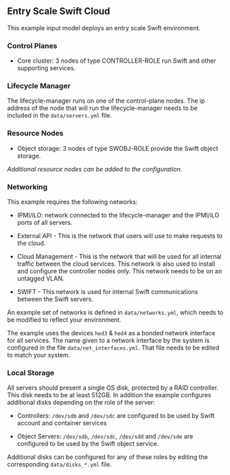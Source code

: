 <!--
(c) Copyright 2015 Hewlett Packard Enterprise Development LP
(c) Copyright 2017-2018 SUSE LLC

Licensed under the Apache License, Version 2.0 (the "License"); you may
not use this file except in compliance with the License. You may obtain
a copy of the License at

http://www.apache.org/licenses/LICENSE-2.0

Unless required by applicable law or agreed to in writing, software
distributed under the License is distributed on an "AS IS" BASIS, WITHOUT
WARRANTIES OR CONDITIONS OF ANY KIND, either express or implied. See the
License for the specific language governing permissions and limitations
under the License.
-->

## Entry Scale Swift Cloud

This example input model deploys an entry scale Swift environment.

### Control Planes

- Core cluster: 3 nodes of type CONTROLLER-ROLE run Swift and other supporting
  services.

### Lifecycle Manager

  The lifecycle-manager runs on one of the control-plane nodes. The ip address
  of the node that will run the lifecycle-manager needs to be included in the
  `data/servers.yml` file.

### Resource Nodes

- Object storage: 3 nodes of type SWOBJ-ROLE provide the Swift object storage.

*Additional resource nodes can be added to the configuration.*

### Networking

This example requires the following networks:

- IPMI/iLO: network connected to the lifecycle-manager and the IPMI/iLO ports
  of all servers.

- External API - This is the network that users will use to make requests to
  the cloud.

- Cloud Management - This is the network that will be used for all internal
  traffic between the cloud services. This network is also used to install and
  configure the controller nodes only. This network needs to be on an untagged
  VLAN.

- SWIFT - This network is used for internal Swift communications between the
  Swift servers.

An example set of networks is defined in `data/networks.yml`, which needs to be
modified to reflect your environment.

The example uses the devices `hed3` & `hed4` as a bonded network interface
for all services. The name given to a network interface by the system is
configured in the file `data/net_interfaces.yml`. That file needs to be
edited to match your system.

### Local Storage

All servers should present a single OS disk, protected by a RAID controller.
This disk needs to be at least 512GB. In addition the example configures
additional disks depending on the role of the server:

- Controllers:  `/dev/sdb` and `/dev/sdc` are configured to be used by
  Swift account and container services

- Object Servers:  `/dev/sdb`, `/dev/sdc`, `/dev/sdd` and `/dev/sde` are
  configured to be used by the Swift object service.

Additional disks can be configured for any of these roles by editing the
corresponding `data/disks_*.yml` file.
